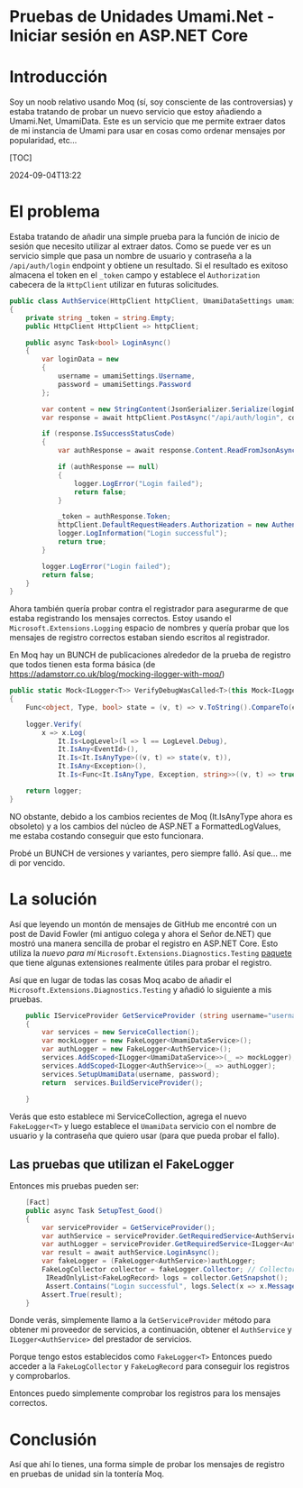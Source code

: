 # Pruebas de Unidades Umami.Net - Iniciar sesión en ASP.NET Core

# Introducción

Soy un noob relativo usando Moq (sí, soy consciente de las controversias) y estaba tratando de probar un nuevo servicio que estoy añadiendo a Umami.Net, UmamiData. Este es un servicio que me permite extraer datos de mi instancia de Umami para usar en cosas como ordenar mensajes por popularidad, etc...

[TOC]

<!--category-- xUnit, ASP.NET Core -->
<datetime class="hidden">2024-09-04T13:22</datetime>

# El problema

Estaba tratando de añadir una simple prueba para la función de inicio de sesión que necesito utilizar al extraer datos.
Como se puede ver es un servicio simple que pasa un nombre de usuario y contraseña a la `/api/auth/login` endpoint y obtiene un resultado. Si el resultado es exitoso almacena el token en el `_token` campo y establece el `Authorization` cabecera de la `HttpClient` utilizar en futuras solicitudes.

```csharp
public class AuthService(HttpClient httpClient, UmamiDataSettings umamiSettings, ILogger<AuthService> logger)
{
    private string _token = string.Empty;
    public HttpClient HttpClient => httpClient;

    public async Task<bool> LoginAsync()
    {
        var loginData = new
        {
            username = umamiSettings.Username,
            password = umamiSettings.Password
        };

        var content = new StringContent(JsonSerializer.Serialize(loginData), Encoding.UTF8, "application/json");
        var response = await httpClient.PostAsync("/api/auth/login", content);

        if (response.IsSuccessStatusCode)
        {
            var authResponse = await response.Content.ReadFromJsonAsync<AuthResponse>();

            if (authResponse == null)
            {
                logger.LogError("Login failed");
                return false;
            }

            _token = authResponse.Token;
            httpClient.DefaultRequestHeaders.Authorization = new AuthenticationHeaderValue("Bearer", _token);
            logger.LogInformation("Login successful");
            return true;
        }

        logger.LogError("Login failed");
        return false;
    }
}
```

Ahora también quería probar contra el registrador para asegurarme de que estaba registrando los mensajes correctos. Estoy usando el `Microsoft.Extensions.Logging` espacio de nombres y quería probar que los mensajes de registro correctos estaban siendo escritos al registrador.

En Moq hay un BUNCH de publicaciones alrededor de la prueba de registro que todos tienen esta forma básica (de https://adamstorr.co.uk/blog/mocking-ilogger-with-moq/)

```csharp
public static Mock<ILogger<T>> VerifyDebugWasCalled<T>(this Mock<ILogger<T>> logger, string expectedMessage)
{
    Func<object, Type, bool> state = (v, t) => v.ToString().CompareTo(expectedMessage) == 0;
    
    logger.Verify(
        x => x.Log(
            It.Is<LogLevel>(l => l == LogLevel.Debug),
            It.IsAny<EventId>(),
            It.Is<It.IsAnyType>((v, t) => state(v, t)),
            It.IsAny<Exception>(),
            It.Is<Func<It.IsAnyType, Exception, string>>((v, t) => true)));

    return logger;
}
```

NO obstante, debido a los cambios recientes de Moq (It.IsAnyType ahora es obsoleto) y a los cambios del núcleo de ASP.NET a FormattedLogValues, me estaba costando conseguir que esto funcionara.

Probé un BUNCH de versiones y variantes, pero siempre falló. Así que... me di por vencido.

# La solución

Así que leyendo un montón de mensajes de GitHub me encontré con un post de David Fowler (mi antiguo colega y ahora el Señor de.NET) que mostró una manera sencilla de probar el registro en ASP.NET Core.
Esto utiliza la *nuevo para mí* `Microsoft.Extensions.Diagnostics.Testing` [paquete](https://github.com/dotnet/extensions/tree/main/src/Libraries/Microsoft.Extensions.Diagnostics.Testing) que tiene algunas extensiones realmente útiles para probar el registro.

Así que en lugar de todas las cosas Moq acabo de añadir el `Microsoft.Extensions.Diagnostics.Testing` y añadió lo siguiente a mis pruebas.

```csharp
    public IServiceProvider GetServiceProvider (string username="username", string password="password")
    {
        var services = new ServiceCollection();
        var mockLogger = new FakeLogger<UmamiDataService>();
        var authLogger = new FakeLogger<AuthService>();
        services.AddScoped<ILogger<UmamiDataService>>(_ => mockLogger);
        services.AddScoped<ILogger<AuthService>>(_ => authLogger);
        services.SetupUmamiData(username, password);
        return  services.BuildServiceProvider();
        
    }
```

Verás que esto establece mi ServiceCollection, agrega el nuevo `FakeLogger<T>` y luego establece el `UmamiData` servicio con el nombre de usuario y la contraseña que quiero usar (para que pueda probar el fallo).

## Las pruebas que utilizan el FakeLogger

Entonces mis pruebas pueden ser:

```csharp
    [Fact]
    public async Task SetupTest_Good()
    {
        var serviceProvider = GetServiceProvider();
        var authService = serviceProvider.GetRequiredService<AuthService>();
        var authLogger = serviceProvider.GetRequiredService<ILogger<AuthService>>();
        var result = await authService.LoginAsync();
        var fakeLogger = (FakeLogger<AuthService>)authLogger;
        FakeLogCollector collector = fakeLogger.Collector; // Collector allows you to access the captured logs
         IReadOnlyList<FakeLogRecord> logs = collector.GetSnapshot();
         Assert.Contains("Login successful", logs.Select(x => x.Message));
        Assert.True(result);
    }
```

Donde verás, simplemente llamo a la `GetServiceProvider` método para obtener mi proveedor de servicios, a continuación, obtener el `AuthService` y `ILogger<AuthService>` del prestador de servicios.

Porque tengo estos establecidos como `FakeLogger<T>` Entonces puedo acceder a la `FakeLogCollector` y `FakeLogRecord` para conseguir los registros y comprobarlos.

Entonces puedo simplemente comprobar los registros para los mensajes correctos.

# Conclusión

Así que ahí lo tienes, una forma simple de probar los mensajes de registro en pruebas de unidad sin la tontería Moq.